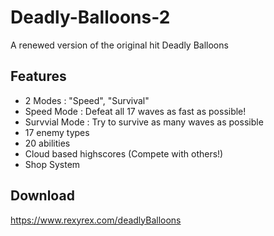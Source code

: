 # Deadly-Balloons-2
A renewed version of the original hit Deadly Balloons

## Features
- 2 Modes : "Speed", "Survival"
- Speed Mode : Defeat all 17 waves as fast as possible!
- Survvial Mode : Try to survive as many waves as possible
- 17 enemy types
- 20 abilities
- Cloud based highscores (Compete with others!)
- Shop System

## Download
https://www.rexyrex.com/deadlyBalloons
